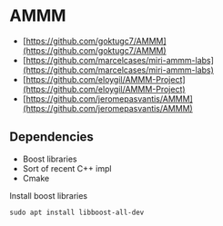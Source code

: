 # AMMM

- [https://github.com/goktugc7/AMMM](https://github.com/goktugc7/AMMM)
- [https://github.com/marcelcases/miri-ammm-labs](https://github.com/marcelcases/miri-ammm-labs)
- [https://github.com/eloygil/AMMM-Project](https://github.com/eloygil/AMMM-Project)
- [https://github.com/jeromepasvantis/AMMM](https://github.com/jeromepasvantis/AMMM)

## Dependencies

- Boost libraries 
- Sort of recent C++ impl
- Cmake

Install boost libraries 

```
sudo apt install libboost-all-dev
```

